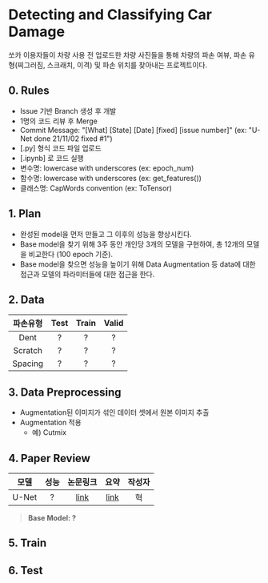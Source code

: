 # Detecting and Classifying Car Damage

쏘카 이용자들이 차량 사용 전 업로드한 차량 사진들을 통해 차량의 파손 여뷰, 파손 유형(찌그러짐, 스크래치, 이격) 및 파손 위치를 찾아내는 프로젝트이다. 

## 0. Rules
- Issue 기반 Branch 생성 후 개발
- 1명의 코드 리뷰 후 Merge
- Commit Message: "[What] [State] [Date] [fixed] [issue number]" (ex: "U-Net done 21/11/02 fixed #1")
- [.py] 형식 코드 파일 업로드
- [.ipynb] 로 코드 실행
- 변수명:  lowercase with underscores (ex: epoch_num)
- 함수명: lowercase with underscores (ex: get_features())
- 클래스명: CapWords convention (ex: ToTensor)

## 1. Plan
- 완성된 model을 먼저 만들고 그 이후의 성능을 향상시킨다.
- Base model을 찾기 위해 3주 동안 개인당 3개의 모델을 구현하여, 총 12개의 모델을 비교한다 (100 epoch 기준).
- Base model을 찾으면 성능을 높이기 위해 Data Augmentation 등 data에 대한 접근과 모델의 파라미터들에 대한 접근을 한다.

## 2. Data
|파손유형|Test|Train|Valid|
|:---:|:---:|:---:|:---:|
|Dent|?|?|?|
|Scratch|?|?|?|
|Spacing|?|?|?|

## 3. Data Preprocessing
- Augmentation된 이미지가 섞인 데이터 셋에서 원본 이미지 추출
- Augmentation 적용
    - 예) Cutmix 

## 4. Paper Review
|모델|성능|논문링크|요약|작성자|
|:---:|:---:|:---:|:---:|:---:|
|U-Net|?|[link](https://arxiv.org/pdf/1505.04597.pdf)|[link](https://kim123.notion.site/U-Net-Convolutional-Networks-for-Biomedical-Image-Segmentation-98ba91df596a4df197ec5e4b93fe323e)|혁|

> **Base Model: ?**

## 5. Train

## 6. Test
